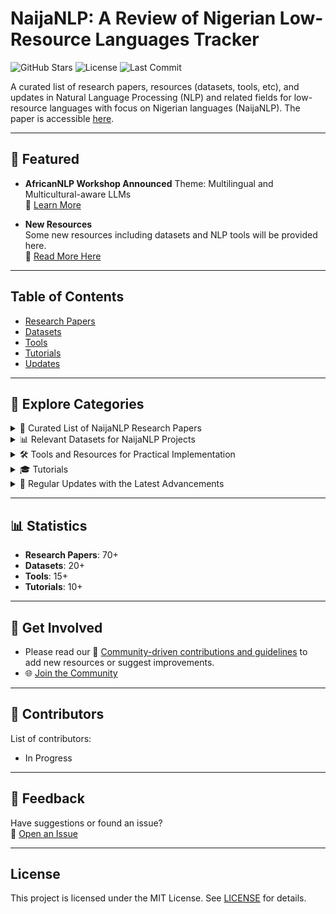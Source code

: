 # NaijaNLP: A Review of Nigerian Low-Resource Languages Tracker 

![GitHub Stars](https://img.shields.io/github/stars/ijdutse/naija-nlp?style=social)
![License](https://img.shields.io/badge/license-MIT-blue)
![Last Commit](https://img.shields.io/github/last-commit/ijdutse/naija-nlp)


A curated list of research papers, resources (datasets, tools, etc), and updates in Natural Language Processing (NLP) and related fields for low-resource languages with focus on Nigerian languages (NaijaNLP). The paper is accessible [here](https://arxiv.org/pdf/2502.19784). 

---

## 🌟 Featured
- **AfricanNLP Workshop Announced**
  Theme: Multilingual and Multicultural-aware LLMs  
  🔗 [Learn More](https://sites.google.com/view/africanlp2025/homep)

- **New Resources**  
  Some new resources including datasets and NLP tools will be provided here.  
  🔗 [Read More Here](/updates/latest-updates.md)


---

## Table of Contents
- [Research Papers](#-curated-list-of-lr-nlp-research-papers)
- [Datasets](#-relevant-datasets-for-lr-nlp-projects)
- [Tools](#-tools-and-resources-for-practical-implementation)
- [Tutorials](#-tutorials)
- [Updates](#-regular-updates-with-the-latest-advancements)

---

## 📂 Explore Categories

<details>
<summary>📑 Curated List of NaijaNLP Research Papers</summary>

### Some Research Papers on Nigerian Languages
1. **[Development of a diacritic-aware large vocabulary automatic speech recognition for Hausa language](https://link.springer.com/article/10.1007/s10772-024-10111-x)**  

2. **[Hausamt v1. 0: Towards english-hausa neural machine translation](https://arxiv.org/pdf/2006.05014)**  

3. **[Development of a general purpose sentiment lexicon for Igbo language](https://arxiv.org/pdf/2004.14176)**  

[View All Papers](/papers/research-papers.md)

</details>

<details>
<summary>📊 Relevant Datasets for NaijaNLP Projects</summary>

### Datasets for Nigerian Languages
1. **[Naijasenti: A nigerian twitter sentiment corpus for multilingual sentiment analysis](https://arxiv.org/pdf/2201.08277)**  
   - Description: Contributed a multilingual data for sentiment analysis

2. **[Igbosum1500-introducing the igbo text summarization dataset](https://openreview.net/pdf?id=rMUccG4LZq)**  

3. **[YorCALL: Improving and Sustaining Yoruba Language through a Practical Iterative Learning Approach.](https://ceur-ws.org/Vol-1755/1-5.pdf)**  



[View All Datasets](/datasets/multilingual-datasets.md)
</details>

<details>
<summary>🛠️ Tools and Resources for Practical Implementation</summary>

### Tools for Nigerian Languages
1. **In Progress**  
   - .....  
   - ........


[View All Tools](/tools/nlp-tools.md)
</details>


<details>
<summary>🎓 Tutorials</summary>

### Relevant Tutorials for NLP 
1. **In Progress**  
   - Description:   
   - Link to Tutorial: 


[View All Tutorials](/tutorials/getting-started.md)
</details>

<details>
<summary>🔄 Regular Updates with the Latest Advancements</summary>

### Latest Updates
1.  **AI for Development Funders Collaborative AI4D**  
   - Description: Uniting with local partners to combat inequality through inclusive, responsible AI made by and for communities in the Global South.  
   - [Read More](https://www.ai4d-collaborative.org/)
     
2.  **Language Development**  
   - Project: AI4D African Languages Lab.  
   - [Read More](https://idrc-crdi.ca/en/what-we-do/projects-we-support/project/ai4d-african-languages-lab#:~:text=Specifically%2C%20the%20language%20lab%20seeks,training%20and%20mentorship%20programs%3B%20and)

3.....

[View All Updates](/updates/latest-updates.md)
</details>

---

## 📊 Statistics
- **Research Papers**: 70+  
- **Datasets**: 20+  
- **Tools**: 15+  
- **Tutorials**: 10+

---

## 🚀 Get Involved
- Please read our 🤝 [Community-driven contributions and guidelines](CONTRIBUTING.md) to add new resources or suggest improvements.
- 🌐 [Join the Community](https://example.com/community)


---

## 👥 Contributors
List of contributors:
- In Progress

---

## 💬 Feedback
Have suggestions or found an issue?  
🔗 [Open an Issue](https://github.com/ijdutse/naija-nlp/issues)

---

## License
This project is licensed under the MIT License. See [LICENSE](LICENSE.md) for details.
